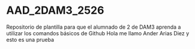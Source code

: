 # AAD_2DAM3_2526
Repositorio de plantilla para que el alumnado de 2 de DAM3 aprenda a utilizar los comandos básicos de Github
Hola me llamo Ander Arias Diez y esto es una prueba